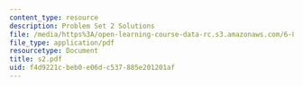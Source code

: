 ```yaml
---
content_type: resource
description: Problem Set 2 Solutions
file: /media/https%3A/open-learning-course-data-rc.s3.amazonaws.com/6-826-principles-of-computer-systems-spring-2002/f4d9221cbeb0e06dc537885e201201af_s2.pdf
file_type: application/pdf
resourcetype: Document
title: s2.pdf
uid: f4d9221c-beb0-e06d-c537-885e201201af
---
```

